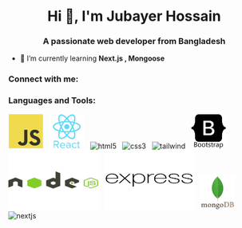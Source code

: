 <h1 align="center">Hi 👋, I'm Jubayer Hossain</h1>
<h3 align="center">A passionate web developer from Bangladesh</h3>

- 🌱 I’m currently learning **Next.js , Mongoose**

<h3 align="left">Connect with me:</h3>
<p align="left">
</p>

<h3 align="left">Languages and Tools:</h3>
<p align=""> 
  <img src="https://raw.githubusercontent.com/devicons/devicon/master/icons/javascript/javascript-original.svg" alt="javascript" width="70" height="70"/> &nbsp
   <img src="https://raw.githubusercontent.com/devicons/devicon/master/icons/react/react-original-wordmark.svg" alt="react" width="70" height="70"/> &nbsp
  <img  src="https://i.ibb.co/BsHDv5g/html5.png" alt="html5" width="70" height="70"/> &nbsp 
  <img src="https://i.ibb.co/y4vYL8B/css3.png" alt="css3" width="70" height="70"/> &nbsp
  <img src="https://www.vectorlogo.zone/logos/tailwindcss/tailwindcss-icon.svg" alt="tailwind" width="70" height="70"/> &nbsp
  <img src="https://raw.githubusercontent.com/devicons/devicon/master/icons/bootstrap/bootstrap-plain-wordmark.svg" alt="bootstrap" width="70" height="70" />   &nbsp
  <img src="https://raw.githubusercontent.com/devicons/devicon/master/icons/nodejs/nodejs-original-wordmark.svg" alt="nodejs" width="180" height="120"/> &nbsp
  <img src="https://raw.githubusercontent.com/devicons/devicon/master/icons/express/express-original-wordmark.svg" alt="express" width="180" height="120" style="margin-top:30"/> &nbsp
  <img src="https://raw.githubusercontent.com/devicons/devicon/master/icons/mongodb/mongodb-original-wordmark.svg" alt="mongodb" width="70" height="70"/> 
  <img src="https://cdn.worldvectorlogo.com/logos/nextjs-2.svg" alt="nextjs" width="70" height="70"/>  
  </p>


